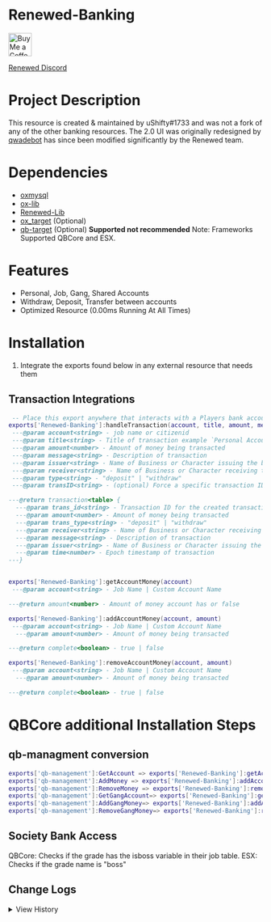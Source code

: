 # Renewed-Banking
<a href='https://ko-fi.com/ushifty' target='_blank'><img height='35' style='border:0px;height:46px;' src='https://az743702.vo.msecnd.net/cdn/kofi3.png?v=0' border='0' alt='Buy Me a Coffee at ko-fi.com' />
 
[Renewed Discord](https://discord.gg/P3RMrbwA8n)

# Project Description
This resource is created & maintained by uShifty#1733 and was not a fork of any of the other banking resources.
The 2.0 UI was originally redesigned by [qwadebot](https://github.com/qw-scripts) has since been modified significantly by the Renewed team.

# Dependencies
* [oxmysql](https://github.com/overextended/oxmysql)
* [ox-lib](https://github.com/overextended/ox_lib)
* [Renewed-Lib](https://github.com/Renewed-Scripts/Renewed-Lib)
* [ox_target](https://github.com/overextended/ox_target) (Optional)
* [qb-target](https://github.com/qbcore-framework/qb-target) (Optional) **Supported not recommended**
Note: Frameworks Supported QBCore and ESX. 
 
# Features
* Personal, Job, Gang, Shared Accounts
* Withdraw, Deposit, Transfer between accounts
* Optimized Resource (0.00ms Running At All Times)

# Installation

1) Integrate the exports found below in any external resource that needs them
 
## Transaction Integrations

```lua
 -- Place this export anywhere that interacts with a Players bank account. (Where it adds or removes money from bank)
exports['Renewed-Banking']:handleTransaction(account, title, amount, message, issuer, receiver, type, transID)
 ---@param account<string> - job name or citizenid
 ---@param title<string> - Title of transaction example `Personal Account / ${Player.PlayerData.citizenid}`
 ---@param amount<number> - Amount of money being transacted
 ---@param message<string> - Description of transaction
 ---@param issuer<string> - Name of Business or Character issuing the bill
 ---@param receiver<string> - Name of Business or Character receiving the bill
 ---@param type<string> - "deposit" | "withdraw"
 ---@param transID<string> - (optional) Force a specific transaction ID instead of generating one.

---@return transaction<table> {
  ---@param trans_id<string> - Transaction ID for the created transaction
  ---@param amount<number> - Amount of money being transacted
  ---@param trans_type<string> - "deposit" | "withdraw"
  ---@param receiver<string> - Name of Business or Character receiving the bill
  ---@param message<string> - Description of transaction
  ---@param issuer<string> - Name of Business or Character issuing the bill
  ---@param time<number> - Epoch timestamp of transaction
---}


exports['Renewed-Banking']:getAccountMoney(account)
 ---@param account<string> - Job Name | Custom Account Name

---@return amount<number> - Amount of money account has or false

exports['Renewed-Banking']:addAccountMoney(account, amount)
 ---@param account<string> - Job Name | Custom Account Name
  ---@param amount<number> - Amount of money being transacted

---@return complete<boolean> - true | false

exports['Renewed-Banking']:removeAccountMoney(account, amount)
 ---@param account<string> - Job Name | Custom Account Name
  ---@param amount<number> - Amount of money being transacted

---@return complete<boolean> - true | false
```

# QBCore additional Installation Steps 
## qb-managment conversion
```lua
exports['qb-management']:GetAccount => exports['Renewed-Banking']:getAccountMoney
exports['qb-management']:AddMoney => exports['Renewed-Banking']:addAccountMoney
exports['qb-management']:RemoveMoney => exports['Renewed-Banking']:removeAccountMoney
exports['qb-management']:GetGangAccount=> exports['Renewed-Banking']:getAccountMoney
exports['qb-management']:AddGangMoney=> exports['Renewed-Banking']:addAccountMoney
exports['qb-management']:RemoveGangMoney=> exports['Renewed-Banking']:removeAccountMoney
```
## Society Bank Access
QBCore:
Checks if the grade has the isboss variable in their job table.
ESX:
Checks if the grade name is "boss"

 ## Change Logs
<details>
 <summary>View History</summary>

 V2.1.0
 ```
 New Database Schema (No SQL Required)
 ```

 V2.0.2
 ```
 ESX Fix Jobs Error (2edf28e)
 Fix Native To Retrieve All Players, On Account Name Change
 Edited Deposit/Withdraw/Transfer Default Comment To Show Name Instead Of Identifier
 ```

 V2.0.1
 ```
 Fix QBCore/QBox Compatibility issues
 Fix Sanitizing Messages throwing errors for languages
 Fix Renewed QB Phone Multi Job not showing jobs
 ```

 V2.0.0
 ```
 New UI Design
 ESX Support Added
 QB Dependacies switched to OX
 Massive server side optimizations
 Rework inital codebase
 Delete created accounts
 ```
 
 V1.0.5
 ```
 Fix OX integration being ATM only
 Added Renewed Phones MultiJob Support (Enable in config)
 Fix onResourceStop errors for QB target users
 Fixed a couple Account Menu bugs from 1.0.4 OX integration
 Slight client side cleanup
 Fix exploit allowing players to highjack sub accounts
 ```
 
 v1.0.4
 ```
 Add server export to get an accounts transactions.
 Add /givecash command
 Added ox lib and target support
 ```
 
 V1.0.3
 ```
 Fixes the default message when no message is provided when transferring
 Added Bank Checks for those who dont like to configure their QBCore
 Added a check to ensure player cache exists
 Fixed bug with shared accounts and entering a negative value
 ```
 
 V1.0.2
 ```
 Added Gangs To SQL
 Disabled Deposit At ATM Machines
 Fix Error "Form Submission Canceled"
 QBCore Locale System Implementation
 Implemented Translations To UI (No Need To Edit UI Anymore)
 Fix Balance & Transactions Update
 Fix Transaction Default Message
 ```

 V1.0.1
 ```
 Added Banking Blips
 ```
</details>
